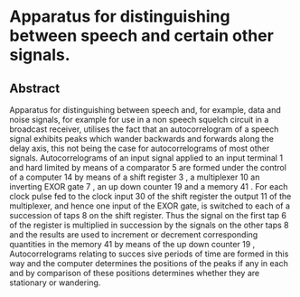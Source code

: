 # Apparatus for distinguishing between speech and certain other signals.

## Abstract
Apparatus for distinguishing between speech and, for example, data and noise signals, for example for use in a non speech squelch circuit in a broadcast receiver, utilises the fact that an autocorrelogram of a speech signal exhibits peaks which wander backwards and forwards along the delay axis, this not being the case for autocorrelograms of most other signals. Autocorrelograms of an input signal applied to an input terminal 1 and hard limited by means of a comparator 5 are formed under the control of a computer 14 by means of a shift register 3 , a multiplexer 10 an inverting EXOR gate 7 , an up down counter 19 and a memory 41 . For each clock pulse fed to the clock input 30 of the shift register the output 11 of the multiplexer, and hence one input of the EXOR gate, is switched to each of a succession of taps 8 on the shift register. Thus the signal on the first tap 6 of the register is multiplied in succession by the signals on the other taps 8 and the results are used to increment or decrement corresponding quantities in the memory 41 by means of the up down counter 19 , Autocorrelograms relating to succes sive periods of time are formed in this way and the computer determines the positions of the peaks if any in each and by comparison of these positions determines whether they are stationary or wandering.